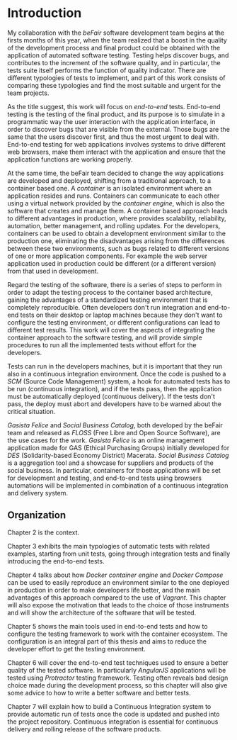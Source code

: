 # Introduction 

My collaboration with the *beFair* software development team begins at the firsts months of this year, when the team realized that a boost in the quality of the development process and final product could be obtained with the application of automated software testing. Testing helps discover bugs, and contributes to the increment of the software quality, and in particular, the tests suite itself performs the function of quality indicator. There are different typologies of tests to implement, and part of this work consists of comparing these typologies and find the most suitable and urgent for the team projects.

As the title suggest, this work will focus on *end-to-end* tests. End-to-end testing is the testing of the final product, and its purpose is to simulate in a programmatic way the user interaction with the application interface, in order to discover bugs that are visible from the external. Those bugs are the same that the users discover first, and thus the most urgent to deal with. End-to-end testing for web applications involves systems to drive different web browsers, make them interact with the application and ensure that the application functions are working properly.

At the same time, the beFair team decided to change the way applications are developed and deployed, shifting from a traditional approach, to a container based one. A *container* is an isolated environment where an application resides and runs. Containers can communicate to each other using a virtual network provided by the *container engine*, which is also the software that creates and manage them. A container based approach leads to different advantages in production, where provides scalability, reliability, automation, better management, and rolling updates. For the developers, containers can be used to obtain a development environment similar to the production one, eliminating the disadvantages arising from the differences between these two environments, such as bugs related to different versions of one or more application components. For example the web server application used in production could be different (or a different version) from that used in development.

Regard the testing of the software, there is a series of steps to perform in order to adapt the testing process to the container based architecture, gaining the advantages of a standardized testing environment that is completely reproducible. Often developers don't run integration and end-to-end tests on their desktop or laptop machines because they don't want to configure the testing environment, or different configurations can lead to different test results. This work will cover the aspects of integrating the container approach to the software testing, and will provide simple procedures to run all the implemented tests without effort for the developers.

Tests can run in the developers machines, but it is important that they run also in a continuous integration environment. Once the code is pushed to a *SCM* (Source Code Management) system, a hook for automated tests has to be run (continuous integration), and if the tests pass, then the application must be automatically deployed (continuous delivery). If the tests don't pass, the deploy must abort and developers have to be warned about the critical situation.

*Gasista Felice* and *Social Business Catalog*, both developed by the beFair team and released as *FLOSS* (Free Libre and Open Source Software), are the use cases for the work.  *Gasista Felice* is an online management application made for GAS (Ethical Purchasing Groups) initially developed for *DES* (Solidarity-based Economy District) Macerata.  *Social Business Catalog* is a  aggregation tool and a showcase for suppliers and products of the social business. In particular, containers for those applications will be set for development and testing, and end-to-end tests using browsers automations will be implemented in combination of a continuous integration and delivery system.

## Organization

Chapter 2 is the context.

Chapter 3 exhibits the main typologies of automatic tests with related examples, starting from unit tests, going through integration tests and finally introducing the end-to-end tests.

Chapter 4 talks about how *Docker container engine* and *Docker Compose* can be used to easily reproduce an environment similar to the one deployed in production in order to make developers life better, and the main advantages of this approach compared to the use of *Vagrant*. This chapter will also expose the motivation that leads to the choice of those instruments and will show the architecture of the software that will be tested.

Chapter 5 shows the main tools used in end-to-end tests and how to configure the testing framework to work with the container ecosystem. The configuration is an integral part of this thesis and aims to reduce the developer effort to get the testing environment.

Chapter 6 will cover the end-to-end test techniques used to ensure a better quality of the tested software. In particularly *AngularJS* applications will be tested using *Protractor* testing framework. Testing often reveals bad design choice made during the development process, so this chapter will also give some advice to how to write a better software and better tests.

Chapter 7 will explain how to build a Continuous Integration system to provide automatic run of tests once the code is updated and pushed into the project repository. Continuous integration is essential for continuous delivery and rolling release of the software products.
